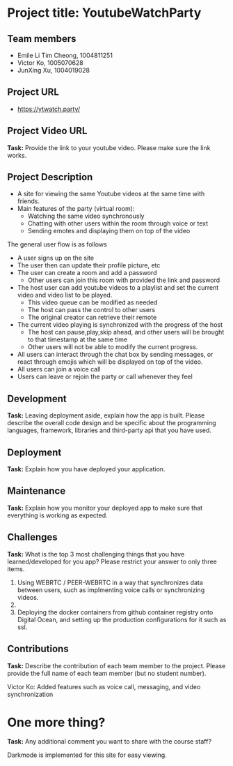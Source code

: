 # Project title: YoutubeWatchParty

## Team members

- Emile Li Tim Cheong, 1004811251
- Victor Ko, 1005070628 
- JunXing Xu, 1004019028

## Project URL

- https://ytwatch.party/

## Project Video URL 

**Task:** Provide the link to your youtube video. Please make sure the link works. 

## Project Description

- A site for viewing the same Youtube videos at the same time with friends.
- Main features of the party (virtual room): 
    - Watching the same video synchronously
    - Chatting with other users within the room through voice or text
    - Sending emotes and displaying them on top of the video

The general user flow is as follows
- A user signs up on the site 
- The user then can update their profile picture, etc
- The user can create a room and add a password
    - Other users can join this room with provided the link and password
- The host user can add youtube videos to a playlist and set the current video and video list to be played.
    - This video queue can be modified as needed
    - The host can pass the control to other users
    - The original creator can retrieve their remote
- The current video playing is synchronized with the progress of the host
    - The host can pause,play,skip ahead, and other users will be brought to that timestamp at the same time
    - Other users will not be able to modify the current progress.
- All users can interact through the chat box by sending messages, or react through emojis which will be displayed on top of the video.
- All users can join a voice call
- Users can leave or rejoin the party or call whenever they feel


## Development

**Task:** Leaving deployment aside, explain how the app is built. Please describe the overall code design and be specific about the programming languages, framework, libraries and third-party api that you have used. 

## Deployment

**Task:** Explain how you have deployed your application. 

## Maintenance

**Task:** Explain how you monitor your deployed app to make sure that everything is working as expected.

## Challenges

**Task:** What is the top 3 most challenging things that you have learned/developed for you app? Please restrict your answer to only three items. 

1. Using WEBRTC / PEER-WEBRTC in a way that synchronizes data between users, such as implmenting voice calls or synchronizing videos.
2. 
3. Deploying the docker containers from github container registry onto Digital Ocean, and setting up the production configurations for it such as ssl.

## Contributions

**Task:** Describe the contribution of each team member to the project. Please provide the full name of each team member (but no student number). 

Victor Ko: Added features such as voice call, messaging, and video synchronization

# One more thing? 

**Task:** Any additional comment you want to share with the course staff? 

Darkmode is implemented for this site for easy viewing.